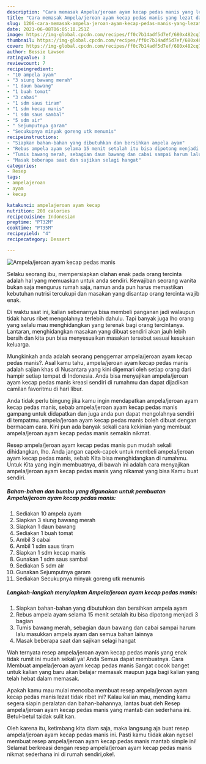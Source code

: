 ```yaml
---
description: "Cara memasak Ampela/jeroan ayam kecap pedas manis yang lezat dan Mudah Dibuat"
title: "Cara memasak Ampela/jeroan ayam kecap pedas manis yang lezat dan Mudah Dibuat"
slug: 1206-cara-memasak-ampela-jeroan-ayam-kecap-pedas-manis-yang-lezat-dan-mudah-dibuat
date: 2021-06-08T06:05:10.251Z
image: https://img-global.cpcdn.com/recipes/ff0c7b14adf5d7ef/680x482cq70/ampelajeroan-ayam-kecap-pedas-manis-foto-resep-utama.jpg
thumbnail: https://img-global.cpcdn.com/recipes/ff0c7b14adf5d7ef/680x482cq70/ampelajeroan-ayam-kecap-pedas-manis-foto-resep-utama.jpg
cover: https://img-global.cpcdn.com/recipes/ff0c7b14adf5d7ef/680x482cq70/ampelajeroan-ayam-kecap-pedas-manis-foto-resep-utama.jpg
author: Bessie Lawson
ratingvalue: 3
reviewcount: 7
recipeingredient:
- "10 ampela ayam"
- "3 siung bawang merah"
- "1 daun bawang"
- "1 buah tomat"
- "3 cabai"
- "1 sdm saus tiram"
- "1 sdm kecap manis"
- "1 sdm saus sambal"
- "5 sdm air"
- " Sejumputnya garam"
- "Secukupnya minyak goreng utk menumis"
recipeinstructions:
- "Siapkan bahan-bahan yang dibutuhkan dan bersihkan ampela ayam"
- "Rebus ampela ayam selama 15 menit setalah itu bisa dipotong menjadi 3 bagian"
- "Tumis bawang merah, sebagian daun bawang dan cabai sampai harum lalu masukkan ampela ayam dan semua bahan lainnya"
- "Masak beberapa saat dan sajikan selagi hangat"
categories:
- Resep
tags:
- ampelajeroan
- ayam
- kecap

katakunci: ampelajeroan ayam kecap 
nutrition: 208 calories
recipecuisine: Indonesian
preptime: "PT32M"
cooktime: "PT35M"
recipeyield: "4"
recipecategory: Dessert

---
```



![Ampela/jeroan ayam kecap pedas manis](https://img-global.cpcdn.com/recipes/ff0c7b14adf5d7ef/680x482cq70/ampelajeroan-ayam-kecap-pedas-manis-foto-resep-utama.jpg)

Selaku seorang ibu, mempersiapkan olahan enak pada orang tercinta adalah hal yang memuaskan untuk anda sendiri. Kewajiban seorang  wanita bukan saja mengurus rumah saja, namun anda pun harus memastikan kebutuhan nutrisi tercukupi dan masakan yang disantap orang tercinta wajib enak.

Di waktu  saat ini, kalian sebenarnya bisa membeli panganan jadi walaupun tidak harus ribet mengolahnya terlebih dahulu. Tapi banyak juga lho orang yang selalu mau menghidangkan yang terenak bagi orang tercintanya. Lantaran, menghidangkan masakan yang dibuat sendiri akan jauh lebih bersih dan kita pun bisa menyesuaikan masakan tersebut sesuai kesukaan keluarga. 



Mungkinkah anda adalah seorang penggemar ampela/jeroan ayam kecap pedas manis?. Asal kamu tahu, ampela/jeroan ayam kecap pedas manis adalah sajian khas di Nusantara yang kini digemari oleh setiap orang dari hampir setiap tempat di Indonesia. Anda bisa menyajikan ampela/jeroan ayam kecap pedas manis kreasi sendiri di rumahmu dan dapat dijadikan camilan favoritmu di hari libur.

Anda tidak perlu bingung jika kamu ingin mendapatkan ampela/jeroan ayam kecap pedas manis, sebab ampela/jeroan ayam kecap pedas manis gampang untuk didapatkan dan juga anda pun dapat mengolahnya sendiri di tempatmu. ampela/jeroan ayam kecap pedas manis boleh dibuat dengan bermacam cara. Kini pun ada banyak sekali cara kekinian yang membuat ampela/jeroan ayam kecap pedas manis semakin nikmat.

Resep ampela/jeroan ayam kecap pedas manis pun mudah sekali dihidangkan, lho. Anda jangan capek-capek untuk membeli ampela/jeroan ayam kecap pedas manis, sebab Kita bisa menghidangkan di rumahmu. Untuk Kita yang ingin membuatnya, di bawah ini adalah cara menyajikan ampela/jeroan ayam kecap pedas manis yang nikamat yang bisa Kamu buat sendiri.

<!--inarticleads1-->

##### Bahan-bahan dan bumbu yang digunakan untuk pembuatan Ampela/jeroan ayam kecap pedas manis:

1. Sediakan 10 ampela ayam
1. Siapkan 3 siung bawang merah
1. Siapkan 1 daun bawang
1. Sediakan 1 buah tomat
1. Ambil 3 cabai
1. Ambil 1 sdm saus tiram
1. Siapkan 1 sdm kecap manis
1. Gunakan 1 sdm saus sambal
1. Sediakan 5 sdm air
1. Gunakan  Sejumputnya garam
1. Sediakan Secukupnya minyak goreng utk menumis




<!--inarticleads2-->

##### Langkah-langkah menyiapkan Ampela/jeroan ayam kecap pedas manis:

1. Siapkan bahan-bahan yang dibutuhkan dan bersihkan ampela ayam
1. Rebus ampela ayam selama 15 menit setalah itu bisa dipotong menjadi 3 bagian
1. Tumis bawang merah, sebagian daun bawang dan cabai sampai harum lalu masukkan ampela ayam dan semua bahan lainnya
1. Masak beberapa saat dan sajikan selagi hangat




Wah ternyata resep ampela/jeroan ayam kecap pedas manis yang enak tidak rumit ini mudah sekali ya! Anda Semua dapat membuatnya. Cara Membuat ampela/jeroan ayam kecap pedas manis Sangat cocok banget untuk kalian yang baru akan belajar memasak maupun juga bagi kalian yang telah hebat dalam memasak.

Apakah kamu mau mulai mencoba membuat resep ampela/jeroan ayam kecap pedas manis lezat tidak ribet ini? Kalau kalian mau, mending kamu segera siapin peralatan dan bahan-bahannya, lantas buat deh Resep ampela/jeroan ayam kecap pedas manis yang mantab dan sederhana ini. Betul-betul taidak sulit kan. 

Oleh karena itu, ketimbang kita diam saja, maka langsung aja buat resep ampela/jeroan ayam kecap pedas manis ini. Pasti kamu tiidak akan nyesel membuat resep ampela/jeroan ayam kecap pedas manis mantab simple ini! Selamat berkreasi dengan resep ampela/jeroan ayam kecap pedas manis nikmat sederhana ini di rumah sendiri,oke!.

